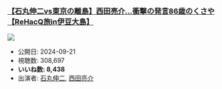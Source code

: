 ### [【石丸伸二vs東京の離島】西田亮介…衝撃の発言86歳のくさや【ReHacQ旅in伊豆大島】](https://www.youtube.com/watch?v=zPwruspdETQ)
[![](https://img.youtube.com/vi/zPwruspdETQ/hqdefault.jpg)](https://www.youtube.com/watch?v=zPwruspdETQ)
-   公開日: 2024-09-21
-   視聴数: 308,697
-   **いいね数: 8,438**
-   出演者: [石丸伸二](/rehacq_fan/people/石丸伸二 "wikilink"), [西田亮介](/rehacq_fan/people/西田亮介 "wikilink")
